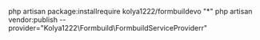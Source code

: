 php artisan package:installrequire kolya1222/formbuildevo "*"
php artisan vendor:publish --provider="Kolya1222\Formbuild\FormbuildServiceProviderr"